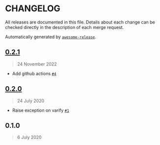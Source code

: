CHANGELOG
=========

All releases are documented in this file.
Details about each change can be checked directly in the description of each merge request.

Automatically generated by [`awesome-release`](https://github.com/rbsdev/awesome-release).

## [0.2.1](https://github.com/ateliedocodigo/eve-azure-auth/compare/0.2.0...0.2.1)

> 24 November 2022

- Add github actions [`#4`](https://github.com/ateliedocodigo/eve-azure-auth/pull/4)

## [0.2.0](https://github.com/ateliedocodigo/eve-azure-auth/compare/0.1.0...0.2.0)

> 24 July 2020

- Raise exception on varify [`#1`](https://github.com/ateliedocodigo/eve-azure-auth/pull/1)

## 0.1.0

> 6 July 2020
